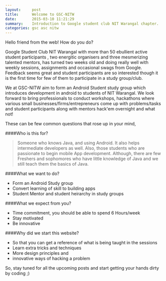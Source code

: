 ```yaml
---
layout:     post
title:      Welcome to GSC-NITW
date:       2015-03-10 11:21:29
summary:    Introduction to Google student club NIT Warangal chapter.
categories: gsc asc nitw
---
```


Hello friend from the web! How do you do?

Google Student Club NIT Warangal with more than 50 ebullient active student participants , two energitic organisers and three mesmerizing talented mentors, has turned two weeks old and doing really well with weekly sessions, assignments and occasional swags from Google. Feedback seems great and student participants are so interested though it is the first time for few of them to participate in a study group/club.

We at GSC-NITW aim to form an Android Student study group which introduces development in android to students of NIT Warangal. We look forward to bring professionals to conduct workshops, hackathons where various small businesses/firms/entrepreneurs come up with problems/tasks and student participants along with mentors hack'em overnight and what not!

These can be few common questions that rose up in your mind,

####Who is this for?
>Someone who knows Java, and using Android. It also helps intermediate developers as well. Also, those students who are passionate to begin mobile App development.
Although, there are few Freshers and sophomores who have little knowledge of Java and we still teach them the basics of Java.

####What we want to do?
+ Form an Android Study group
+ Convert learning of skill to building apps
+ Student Mentor and student heirarchy in study groups

####What we expect from you?
+ Time commitment, you should be able to spend 6 Hours/week
+ Stay motivated
+ Be innovative

####Why did we start this website?
+ So that you can get a reference of what is being taught in the sessions
+ Learn extra tricks and techniques
+ More design principles and
+ innovative ways of hacking a problem

So, stay tuned for all the upcoming posts and start getting your hands dirty by coding ;)